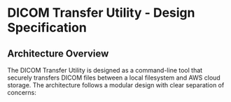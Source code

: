 # DICOM Transfer Utility - Design Specification

## Architecture Overview

The DICOM Transfer Utility is designed as a command-line tool that securely transfers DICOM files between a local filesystem and AWS cloud storage. The architecture follows a modular design with clear separation of concerns: 